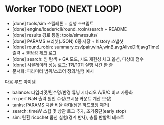 # Worker TODO (NEXT LOOP)

 - [done] tools/sim 스켈레톤 + 실행 스크립트
  - [done] engine/loader/cli/round_robin/search + README
  - [done] results 경로 통일: tools/sim/results/
 - [done] PARAMS 프리셋(JSON) 6종 저장 + history 스냅샷
 - [done] round_robin: summary.csv(pair,winA,winB,avgAliveDiff,avgTime) 출력 + 결정성 체크 로그
 - [done] search: 빔 탐색 + GA 모드, 시드 재현성 체크 옵션, 다상대 점수
 - [done] 시뮬레이터 성능 로그: 1회/10회 실행 시간 한 줄
- 문서화: 파라미터 범위/스코어 정의/실행 예시

다음 루프 아이템
- balance: 타임리밋/탄수명/반경 튜닝 시나리오 A/B/C 비교 자동화
- rr: perf NaN 출력 원인 수정(표시용 카운트 계산 보정)
- tanks: PARAMS 치환 비율 확대(남은 하드코딩 제거)
- search: timeW 스윕 및 상관 로그 추가, 조기중단(early stop)
- sim: 탄환 ricochet 옵션 실험(경계 반사), 충돌 반발력 테스트
